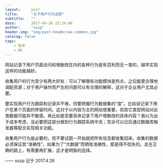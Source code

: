 ```yaml
---
layout:     post
title:      "关于用户行为追踪"
subtitle:   ""
date:       2017-04-26 23:24:00
author:     "xuzp"
header-img: "img/post-header/wx-common.jpg"
catalog: false
tags:
    - 技术
    - WX
---
```


网站记录下用户页面访问和增删改在内的各种行为是有百利而无一害的，越早实现这样的功能越好。

收集用户的行为至少有两大好处：可以了解哪些功能模块是热点，之后能更合理地调配资源；对于用户操作而产生的问题可以有合理的解释，这对于企业用户尤其必要。

要实现用户行为跟踪和记录并不难，但要把握行为数据集的“度”。比如说记录下用户在某个页面的停留时间，这对于以内容为主的网站很重要，但其它类型网站对此类数据可能并不敏感。再比如是否要具体记录下用户增删改的具体内容？我以为出于成本考虑，没必要把这部分做到行为跟踪系统中去；完全可以日后通过数据库触发器等配合实现相关功能。

收集用户行为是必要的，但不要试图一开始就把所有信息都收集回来。收集的数据必须保证其“准确性”，如果为了“大数据”而牺牲准确性，那是得不偿失的。走在正确的路上，有需要再扩展，这才是明智的选择。

—— xuzp 记于 2017.4.26
